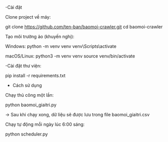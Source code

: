 -Cài đặt

Clone project về máy:

git clone https://github.com/ten-ban/baomoi-crawler.git
cd baomoi-crawler

Tạo môi trường ảo (khuyến nghị):

Windows:
python -m venv venv
venv\Scripts\activate

macOS/Linux:
python3 -m venv venv
source venv/bin/activate

-Cài đặt thư viện:

pip install -r requirements.txt

- Cách sử dụng

Chạy thủ công một lần:

python baomoi_giaitri.py

→ Sau khi chạy xong, dữ liệu sẽ được lưu trong file baomoi_giaitri.csv

Chạy tự động mỗi ngày lúc 6:00 sáng:

python scheduler.py

